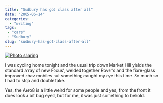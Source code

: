 ```yaml
---
title: "Sudbury has got class after all"
date: "2005-06-14"
categories:
  - "writing"
tags:
 - "cars"
 - "Sudbury"
slug: "sudbury-has-got-class-after-all"
---
```


 [![Photo sharing](/images/19351255_94f7f0bf8a_m.jpg)](https://www.flickr.com/photos/funkylarma/19351255/ "Morgan Aero8")

I was cycling home tonight and the usual trip down Market Hill yields the standard array of new Focus’, welded together Rover’s and the fibre-glass improved chav mobiles but something caught my eye this time. So much so I had to stop and double take.

Yes, the Aero8 is a little weird for some people and yes, from the front it does look a bit bug eyed, but for me, it was just something to behold.
